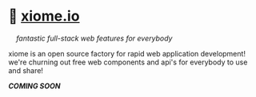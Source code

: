 
# 💠 [xiome.io](https://xiome.io/)

&nbsp; &nbsp; *fantastic full-stack web features for everybody*  

xiome is an open source factory for rapid web application development! we're churning out free web components and api's for everybody to use and share!

***COMING SOON***
